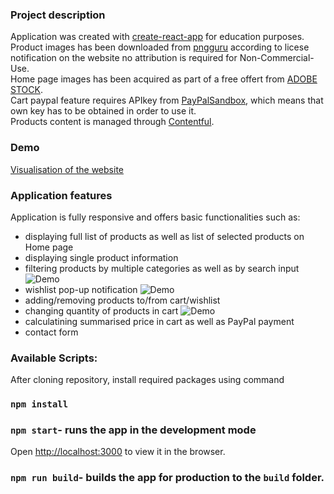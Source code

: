 ### Project description

Application was created with [create-react-app](https://github.com/facebook/create-react-app) for education purposes.<br />
Product images has been downloaded from [pngguru](https://www.pngguru.com/) according to licese notification on the website no attribution is required for Non-Commercial-Use.<br />
Home page images has been acquired as part of a free offert from [ADOBE STOCK](https://stock.adobe.com/).<br />
Cart paypal feature requires APIkey from [PayPalSandbox](https://developer.paypal.com/), which means that own key has to be obtained in order to use it.<br />
Products content is managed through [Contentful](https://www.contentful.com/).<br />

### Demo

[Visualisation of the website](https://hopeful-lumiere-a6ae81.netlify.app)

### Application features

Application is fully responsive and offers basic functionalities such as:

- displaying full list of products as well as list of selected products on Home page
- displaying single product information
- filtering products by multiple categories as well as by search input
![Demo](https://user-images.githubusercontent.com/49833192/101262613-63661080-3740-11eb-84a5-005d9e317f1a.gif)
- wishlist pop-up notification
![Demo](https://user-images.githubusercontent.com/49833192/101263146-68788f00-3743-11eb-9f25-4c06a970a0fb.gif)
- adding/removing products to/from cart/wishlist
- changing quantity of products in cart
![Demo](https://user-images.githubusercontent.com/49833192/101262980-619d4c80-3742-11eb-8879-709b5b903e49.gif)
- calculatining summarised price in cart as well as PayPal payment
- contact form

### Available Scripts:

After cloning repository, install required packages using command

### `npm install`

### `npm start`- runs the app in the development mode

Open [http://localhost:3000](http://localhost:3000) to view it in the browser.

### `npm run build`- builds the app for production to the `build` folder.<br />
